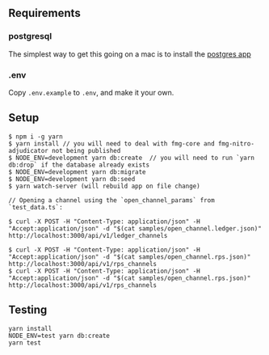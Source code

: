 ## Requirements

### postgresql

The simplest way to get this going on a mac is to install the [postgres app](https://postgresapp.com)

### .env

Copy `.env.example` to `.env`, and make it your own.

## Setup

```
$ npm i -g yarn
$ yarn install // you will need to deal with fmg-core and fmg-nitro-adjudicator not being published
$ NODE_ENV=development yarn db:create  // you will need to run `yarn db:drop` if the database already exists
$ NODE_ENV=development yarn db:migrate
$ NODE_ENV=development yarn db:seed
$ yarn watch-server (will rebuild app on file change)

// Opening a channel using the `open_channel_params` from `test_data.ts`:

$ curl -X POST -H "Content-Type: application/json" -H "Accept:application/json" -d "$(cat samples/open_channel.ledger.json)" http://localhost:3000/api/v1/ledger_channels

$ curl -X POST -H "Content-Type: application/json" -H "Accept:application/json" -d "$(cat samples/open_channel.rps.json)" http://localhost:3000/api/v1/rps_channels
$ curl -X POST -H "Content-Type: application/json" -H "Accept:application/json" -d "$(cat samples/open_channel.rps.json)" http://localhost:3000/api/v1/rps_channels
```

## Testing

```
yarn install
NODE_ENV=test yarn db:create
yarn test
```
